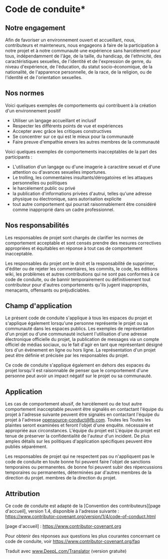 # Code de conduite*

## Notre engagement
Afin de favoriser un environnement ouvert et accueillant, nous, contributeurs et mainteneurs, nous engageons à faire de la participation à notre projet et à notre communauté une expérience sans harcèlement pour tous, indépendamment de l'âge, de la taille, du handicap, de l'ethnicité, des caractéristiques sexuelles, de l'identité et de l'expression de genre, du niveau d'expérience, de l'éducation, du statut socio-économique, de la nationalité, de l'apparence personnelle, de la race, de la religion, ou de l'identité et de l'orientation sexuelles.

## Nos normes
Voici quelques exemples de comportements qui contribuent à la création d'un environnement positif

* Utiliser un langage accueillant et inclusif
* Respecter les différents points de vue et expériences
* Accepter avec grâce les critiques constructives
* Se concentrer sur ce qui est le mieux pour la communauté
* Faire preuve d'empathie envers les autres membres de la communauté

Voici quelques exemples de comportements inacceptables de la part des participants :

* L'utilisation d'un langage ou d'une imagerie à caractère sexuel et d'une attention ou d'avances sexuelles importunes.
* Le trolling, les commentaires insultants/dérogatoires et les attaques personnelles ou politiques
* le harcèlement public ou privé
* la publication d'informations privées d'autrui, telles qu'une adresse physique ou électronique, sans autorisation explicite
* tout autre comportement qui pourrait raisonnablement être considéré comme inapproprié dans un cadre professionnel.

## Nos responsabilités
Les responsables de projet sont chargés de clarifier les normes de comportement acceptable et sont censés prendre des mesures correctives appropriées et équitables en réponse à tout cas de comportement inacceptable.

Les responsables du projet ont le droit et la responsabilité de supprimer, d'éditer ou de rejeter les commentaires, les commits, le code, les éditions wiki, les problèmes et autres contributions qui ne sont pas conformes à ce code de conduite, ou de bannir temporairement ou définitivement tout contributeur pour d'autres comportements qu'ils jugent inappropriés, menaçants, offensants ou préjudiciables.

## Champ d'application
Le présent code de conduite s'applique à tous les espaces du projet et s'applique également lorsqu'une personne représente le projet ou sa communauté dans les espaces publics. Les exemples de représentation d'un projet ou d'une communauté incluent l'utilisation d'une adresse électronique officielle du projet, la publication de messages via un compte officiel de médias sociaux, ou le fait d'agir en tant que représentant désigné lors d'un événement en ligne ou hors ligne. La représentation d'un projet peut être définie et précisée par les responsables du projet.

Ce code de conduite s'applique également en dehors des espaces du projet lorsqu'il est raisonnable de penser que le comportement d'une personne peut avoir un impact négatif sur le projet ou sa communauté.

## Application

Les cas de comportement abusif, de harcèlement ou de tout autre comportement inacceptable peuvent être signalés en contactant l'équipe du projet à l'adresse suivante
peuvent être signalés en contactant l'équipe du projet à l'adresse <opensource-conduct@fb.com>. Toutes les
Toutes les plaintes seront examinées et feront l'objet d'une enquête.
nécessaire et appropriée aux circonstances. L'équipe du projet est
L'équipe du projet est tenue de préserver la confidentialité de l'auteur d'un incident.
De plus amples détails sur les politiques d'application spécifiques peuvent être publiés séparément.

Les responsables de projet qui ne respectent pas ou n'appliquent pas le code de conduite en toute bonne foi peuvent faire l'objet de sanctions temporaires ou permanentes.
de bonne foi peuvent subir des répercussions temporaires ou permanentes, déterminées par d'autres membres de la direction du projet.
membres de la direction du projet.

## Attribution

Ce code de conduite est adapté de la [Convention des contributeurs][page d'accueil], version 1.4,
disponible à l'adresse suivante : https://www.contributor-covenant.org/version/1/4/code-of-conduct.html

[page d'accueil] : https://www.contributor-covenant.org

Pour obtenir des réponses aux questions les plus courantes concernant ce code de conduite, voir
https://www.contributor-covenant.org/faq

Traduit avec www.DeepL.com/Translator (version gratuite)
